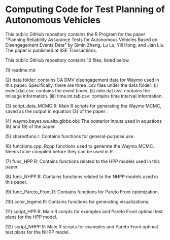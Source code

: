# Computing Code for Test Planning of Autonomous Vehicles

This public GitHub repository contains the R Program for the paper "Planning Reliability Assurance Tests for Autonomous Vehicles Based on Disengagement Events Data" by Simin Zheng, Lu Lu, Yili Hong, and Jian Liu. The paper is published at IISE Transactions. 

This public GitHub repository contains 12 files, listed below.

(1) readme.md  

(2) data folder: contains CA DMV disengagement data for Waymo used in this paper. Specifically, there are three .csv files under the data folder:
     (i) event.dat.csv: contains the event times.
    (ii) mile.dat.csv: contains the mileage information. 
   (iii) time.int.tab.csv: contains time interval information. 

(3) script_data_MCMC.R: Main R scripts for generating the Waymo MCMC, saved as the output in equation (3) of the paper .

(4) waymo.bayes.we.altp.gibbs.obj: The posterior inputs used in equations (8) and (9) of the paper.

(5) sharedfuns.r: Contains functions for general-purpose use.

(6) functions.cpp: Rcpp functions used to generate the Waymo MCMC. Needs to be compiled before they can be used in R.

(7) func_HPP.R: Contains functions related to the HPP models used in this paper. 

(8) func_NHPP.R: Contains functions related to the NHPP models used in this paper.

(9) func_Pareto_Front.R: Contains functions for Pareto Front optimization.

(10) color_legend.R: Contains functions for generating visualizations. 

(11) script_HPP.R: Main R scripts for examples and Pareto Front optimal test plans for the HPP model.

(12) script_NHPP.R: Main R scripts for examples and Pareto Front optimal test plans for the NHPP model.

